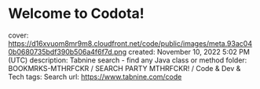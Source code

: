 # Welcome to Codota!

cover: https://d16xvuom8mr9m8.cloudfront.net/code/public/images/meta.93ac040b0680735bdf390b506a4f6f7d.png
created: November 10, 2022 5:02 PM (UTC)
description: Tabnine search - find any Java class or method
folder: BOOKMRKS-MTHRFCKR / SEARCH PARTY MTHRFCKR! / Code & Dev & Tech
tags: Search
url: https://www.tabnine.com/code